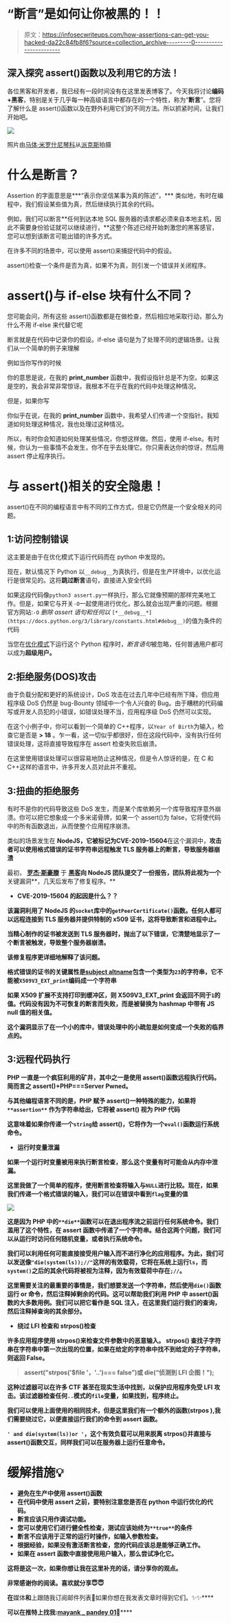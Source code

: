# “断言”是如何让你被黑的！！

> 原文：<https://infosecwriteups.com/how-assertions-can-get-you-hacked-da22c84fb8f6?source=collection_archive---------0----------------------->

## 深入探究 assert()函数以及利用它的方法！

各位黑客和开发者，我已经有一段时间没有在这里发表博客了。今天我将讨论**编码+黑客**，特别是关于几乎每一种高级语言中都存在的一个特性，称为“**断言**”。您将了解什么是 assert()函数以及在野外利用它们的不同方法。所以抓紧时间，让我们开始吧。

![](img/55b70a91be879c9d8aeafa156c38fe91.png)

照片由[马体·米罗什尼琴科](https://www.pexels.com/@tima-miroshnichenko?utm_content=attributionCopyText&utm_medium=referral&utm_source=pexels)从[派克斯](https://www.pexels.com/photo/close-up-view-of-system-hacking-in-a-monitor-5380664/?utm_content=attributionCopyText&utm_medium=referral&utm_source=pexels)拍摄

# 什么是断言？

Assertion 的字面意思是***“表示你坚信某事为真的陈述”，*** 类似地，有时在编程中，我们假设某些值为真，然后继续执行其余的代码。

例如，我们可以断言**任何到达本地 SQL 服务器的请求都必须来自本地主机，因此不需要身份验证就可以继续进行，**这整个陈述已经开始刺激您的黑客感官，您可以想到该断言可能出错的许多方式。

在许多不同的场景中，可以使用 assert()来捕捉代码中的假设。

assert()检查一个条件是否为真，如果不为真，则引发一个错误并关闭程序。

# assert()与 if-else 块有什么不同？

您可能会问，所有这些 assert()函数都是在做检查，然后相应地采取行动，那么为什么不用 if-else 来代替它呢

断言就是在代码中记录你的假设。if-else 语句是为了处理不同的逻辑场景。让我们从一个简单的例子来理解

例如当你写作的时候

你的意思是说，在我的 **print_number** 函数中，我假设指针总是不为空。如果这是空的，我会非常非常惊讶。我根本不在乎在我的代码中处理这种情况。

但是，如果你写

你似乎在说，在我的 **print_number** 函数中，我希望人们传递一个空指针。我知道如何处理这种情况，我也处理过这种情况。

所以，有时你会知道如何处理某些情况，你想这样做。然后，使用 if-else。有时候，你认为一些事情不会发生，你不在乎去处理它。你只需表达你的惊讶，然后用 assert 停止程序执行。

# 与 assert()相关的安全隐患！

assert()在不同的编程语言中有不同的工作方式，但是它仍然是一个安全相关的问题。

## 1:访问控制错误

这主要是由于在优化模式下运行代码而在 python 中发现的。

现在，默认情况下 Python 以`__debug__`为真执行，但是在生产环境中，以优化运行是很常见的。这将**跳过断言**语句，直接进入安全代码

如果这段代码像`python3 assert.py`一样执行，那么它就像预期的那样完美地工作。但是，如果它与开关`-O`一起使用进行优化，那么就会出现严重的问题。根据官方网站:`-O` *删除 assert 语句和任何以* `[*__debug__*](https://docs.python.org/3/library/constants.html#debug__)`的值为条件的代码

当您在[优化模式](https://docs.python.org/3/using/cmdline.html#envvar-PYTHONOPTIMIZE)下运行这个 Python 程序时，*断言语句*被忽略，任何普通用户都可以成为**超级用户。**

## 2:拒绝服务(DOS)攻击

由于负载分配和更好的系统设计，DoS 攻击在过去几年中已经有所下降，但应用程序级 DoS 仍然是 bug-Bounty 领域中一个令人兴奋的 Bug。由于糟糕的代码编写或开发人员犯的小错误，如错误处理不当，应用程序级 DoS 仍然可以实现。

在这个小例子中，你可以看到一个简单的 C++程序，以`Year of Birth`为输入，检查它是否是 **> 18** 。乍一看，这一切似乎都很好，但在这段代码中，没有执行任何错误处理，这将直接导致程序在 assert 检查失败后崩溃。

在这里使用错误处理可以很容易地防止这种情况，但是令人惊讶的是，在 C 和 C++这样的语言中，许多开发人员对此并不重视。

## 3:扭曲的拒绝服务

有时不是你的代码导致这些 DoS 发生，而是某个库依赖另一个库导致程序意外崩溃。你可以把它想象成一个多米诺骨牌，如果一个 assert()为 false，它将使代码中的所有函数退出，从而使整个应用程序崩溃。

类似的场景发生在 **NodeJS，**它被标记为**CVE-2019–15604**在这个漏洞中，**攻击者可以使用格式错误的证书字符串远程触发 TLS 服务器上的断言，导致服务器崩溃**

最初， [**罗杰·斯豪滕**](https://www.linkedin.com/in/rogierschouten) 于 [**黑客**](https://hackerone.com/reports/746733)**向 NodeJS 团队提交了一份报告，团队将此视为一个**关键漏洞**，几天后发布了修复程序。**

*   **CVE-2019–15604 的起因是什么？？**

**该漏洞利用了 NodeJS 的`socket`库中的`getPeerCertificate()`函数。任何人都可以远程连接到 TLS 服务器并提供特制的 x509 证书，这将导致断言和进程中止。**

**当精心制作的证书被发送到 TLS 服务器时，抛出了以下错误，它清楚地显示了一个断言被触发，导致整个服务器崩溃。**

**该修复程序更详细地解释了该问题。**

**格式错误的证书的关键属性是[**subject altname**](https://nodejs.org/api/tls.html#tlssocketgetpeercertificatedetailed)包含一个类型为`23`的字符串，它不能被`X509V3_EXT_print`编码成一个字符串**

**如果 **X509** 扩展不支持打印到缓冲区，则 **X509V3_EXT_print** 会返回不同于`1`的值。代码没有因为不可恢复的断言而失败，而是被替换为 hashmap 中带有 JS null 值的相关值。**

**这个漏洞显示了在一个小的库中，错误处理中的小疏忽是如何变成一个失败的临界点的。**

## ****3:远程代码执行****

**PHP 一直是一个疯狂利用的矿井，其中之一是使用 assert()函数远程执行代码。简而言之 **assert()+PHP===Server Pwned。****

**与其他编程语言不同的是，PHP 赋予 assert()一种特殊的能力，**如果将** `**assertion**` **作为字符串给出，它将被 assert()** 视为 PHP 代码**

**这意味着如果你传递一个`string`给 assert()，它将作为一个`eval()`函数运行系统命令。**

*   ****运行时变量泄漏****

**如果一个运行时变量被用来执行断言检查，那么这个变量有时可能会从内存中泄漏。**

**这里我做了一个简单的程序，使用断言检查将输入与`NULL`进行比较。现在，如果我们传递一个格式错误的输入，我们可以在错误中看到`flag`变量的值**

**![](img/30d4368790b0d98a65a50bb5aab090b1.png)**

**这是因为 PHP 中的`**die**`函数可以在退出程序流之前运行任何系统命令。我们滥用了这个特性，在 assert 函数中传递了一个字符串。结合这两个问题，我们可以从运行时访问任何随机变量，或者执行系统命令。**

**我们可以利用任何可能直接接受用户输入而不进行净化的应用程序。为此，我们可以发送像`"die(system(ls));//"`这样的有效载荷，它将在系统上运行`ls`，而`system()`之后的其余代码将被视为注释，因为有效载荷中存在`;//`。**

**这里需要关注的最重要的事情是，我们想要发送一个字符串，然后使用`die()`函数运行 or 命令，然后注释掉剩余的代码。这可以帮助我们利用 PHP 中 assert()函数的大多数用例。我们可以把它看作是 SQL 注入，在这里我们运行我们的查询，然后注释掉查询的其余部分。**

*   ****绕过 LFI 检查和 strpos()检查****

**许多应用程序使用 strpos()来检查文件参数中的恶意输入。 **strpos()** 查找子字符串在字符串中第一次出现的位置，如果在给定的字符串中找不到给定的子字符串，则返回 False。**

> **assert("strpos('$file '，'..')=== false”)或 die(“侦测到 LFI 企图！");**

**这种过滤器可以在许多 CTF 甚至在现实生活中找到，以保护应用程序免受 LFI 攻击。该过滤器检查任何`..`模式的`file`变量，如果找到，程序终止。**

**我们可以使用上面使用的相同技术，但是这里我们有一个额外的函数(strpos ),我们需要绕过它，以便直接运行我们的命令到 assert 函数。**

**`' and die(system(ls))or '`，这个有效负载可以用来脱离 strpos()并直接与 assert()函数交互，同样我们可以在服务器上运行任意命令。**

# **缓解措施💡**

*   **避免在生产中使用 assert()函数**
*   **在代码中使用 assert 之前，要特别注意您是否在 python 中运行优化的代码。**
*   **断言应该只用作调试功能。**
*   **您可以使用它们进行健全性检查，测试应该始终为`**true**`的条件**
*   **断言不应该用于正常的运行时操作，如输入参数检查。**
*   **根据经验，如果没有激活断言检查，您的代码应该总是能够正确工作。**
*   **如果在 assert 函数中直接使用用户输入，那么尝试净化它。**

**这将是这一次，如果你想让我在这里补充的话，请分享你的观点。**

**非常感谢你的阅读。喜欢就分享😇😇**

**在**媒体**和**上跟随我订阅邮件列表💌如果你想在我发表文章时得到它们。✨✨****

**可以在推特上找我:[**mayank _ pandey 01**](https://twitter.com/mayank_pandey01)**👻****